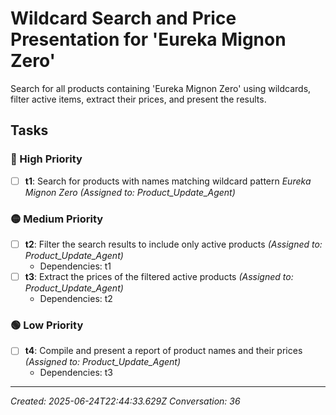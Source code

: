 # Wildcard Search and Price Presentation for 'Eureka Mignon Zero'

Search for all products containing 'Eureka Mignon Zero' using wildcards, filter active items, extract their prices, and present the results.

## Tasks

### 🔴 High Priority

- [ ] **t1**: Search for products with names matching wildcard pattern *Eureka Mignon Zero* _(Assigned to: Product_Update_Agent)_

### 🟡 Medium Priority

- [ ] **t2**: Filter the search results to include only active products _(Assigned to: Product_Update_Agent)_
  - Dependencies: t1
- [ ] **t3**: Extract the prices of the filtered active products _(Assigned to: Product_Update_Agent)_
  - Dependencies: t2

### 🟢 Low Priority

- [ ] **t4**: Compile and present a report of product names and their prices _(Assigned to: Product_Update_Agent)_
  - Dependencies: t3


---
_Created: 2025-06-24T22:44:33.629Z_
_Conversation: 36_

